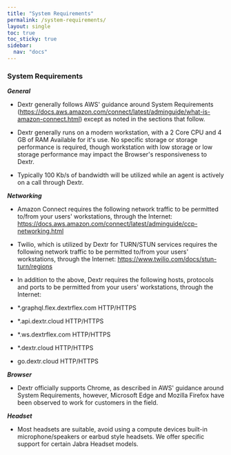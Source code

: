 ```yaml
---
title: "System Requirements"
permalink: /system-requirements/
layout: single
toc: true
toc_sticky: true
sidebar:
  nav: "docs"
---
```


### System Requirements

***General***

- Dextr generally follows AWS' guidance around System Requirements (https://docs.aws.amazon.com/connect/latest/adminguide/what-is-amazon-connect.html) except as noted in the sections that follow.

- Dextr generally runs on a modern workstation, with a 2 Core CPU and 4 GB of RAM Available for it's use. No specific storage or storage performance is required, though workstation with low storage or low storage performance may impact the Browser's responsiveness to Dextr.

- Typically 100 Kb/s of bandwidth will be utilized while an agent is actively on a call through Dextr.

***Networking***

- Amazon Connect requires the following network traffic to be permitted to/from your users' workstations, through the Internet:
https://docs.aws.amazon.com/connect/latest/adminguide/ccp-networking.html

- Twilio, which is utilized by Dextr for TURN/STUN services requires the following network traffic to be permitted to/from your users' workstations, through the Internet: https://www.twilio.com/docs/stun-turn/regions

- In addition to the above, Dextr requires the following hosts, protocols and ports to be permitted from your users' workstations, through the Internet:

- *.graphql.flex.dextrflex.com   HTTP/HTTPS
- *.api.dextr.cloud              HTTP/HTTPS
- *.ws.dextrflex.com              HTTP/HTTPS
- *.dextr.cloud      HTTP/HTTPS
- go.dextr.cloud      HTTP/HTTPS

***Browser***

- Dextr officially supports Chrome, as described in AWS' guidance around System Requirements, however, Microsoft Edge and Mozilla Firefox have been observed to work for customers in the field.

***Headset***

- Most headsets are suitable, avoid using a compute devices built-in microphone/speakers or earbud style headsets. We offer specific support for certain Jabra Headset models.
